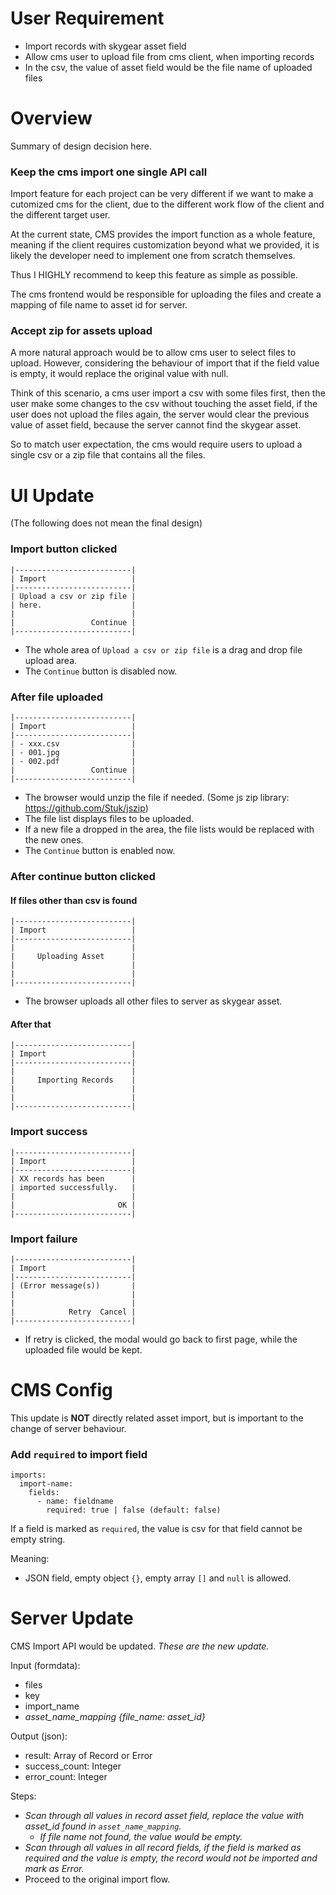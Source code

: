 # User Requirement

- Import records with skygear asset field
- Allow cms user to upload file from cms client, when importing records
- In the csv, the value of asset field would be the file name of uploaded files

# Overview

Summary of design decision here.

### Keep the cms import one single API call

Import feature for each project can be very different if we want to make a
cutomized cms for the client, due to the different work flow of the client and
the different target user.

At the current state, CMS provides the import function as a whole feature,
meaning if the client requires customization beyond what we provided, it is
likely the developer need to implement one from scratch themselves.

Thus I HIGHLY recommend to keep this feature as simple as possible.

The cms frontend would be responsible for uploading the files and create a
mapping of file name to asset id for server.

### Accept zip for assets upload

A more natural approach would be to allow cms user to select files to upload.
However, considering the behaviour of import that if the field value is empty,
it would replace the original value with null.

Think of this scenario, a cms user import a csv with some files first, then
the user make some changes to the csv without touching the asset field, if the
user does not upload the files again, the server would clear the previous value
of asset field, because the server cannot find the skygear asset.

So to match user expectation, the cms would require users to upload a single csv
or a zip file that contains all the files.

# UI Update

(The following does not mean the final design)

### Import button clicked

```
|--------------------------|
| Import                   |
|--------------------------|
| Upload a csv or zip file |
| here.                    |
|                          |
|                 Continue |
|--------------------------|
```

- The whole area of `Upload a csv or zip file` is a drag and drop file upload
  area.
- The `Continue` button is disabled now.

### After file uploaded

```
|--------------------------|
| Import                   |
|--------------------------|
| - xxx.csv                |
| - 001.jpg                |
| - 002.pdf                |
|                 Continue |
|--------------------------|
```

- The browser would unzip the file if needed.
  (Some js zip library: https://github.com/Stuk/jszip)
- The file list displays files to be uploaded.
- If a new file a dropped in the area, the file lists would be replaced with
  the new ones.
- The `Continue` button is enabled now.

### After continue button clicked

#### If files other than csv is found

```
|--------------------------|
| Import                   |
|--------------------------|
|                          |
|     Uploading Asset      |
|                          |
|                          |
|--------------------------|
```

- The browser uploads all other files to server as skygear asset.

#### After that

```
|--------------------------|
| Import                   |
|--------------------------|
|                          |
|     Importing Records    |
|                          |
|                          |
|--------------------------|
```

### Import success

```
|--------------------------|
| Import                   |
|--------------------------|
| XX records has been      |
| imported successfully.   |
|                          |
|                       OK |
|--------------------------|
```

### Import failure

```
|--------------------------|
| Import                   |
|--------------------------|
| (Error message(s))       |
|                          |
|                          |
|            Retry  Cancel |
|--------------------------|
```

- If retry is clicked, the modal would go back to first page, while the uploaded
  file would be kept.

# CMS Config

This update is **NOT** directly related asset import, but is important to the change
of server behaviour.

### Add `required` to import field

```
imports:
  import-name:
    fields:
      - name: fieldname
        required: true | false (default: false)
```

If a field is marked as `required`, the value is csv for that field cannot be
empty string.

Meaning:
- JSON field, empty object `{}`, empty array `[]` and `null` is allowed.

# Server Update

CMS Import API would be updated. *These are the new update.*

Input (formdata):
- files
- key
- import_name
- *asset_name_mapping {file_name: asset_id}*

Output (json):
- result: Array of Record or Error
- success_count: Integer
- error_count: Integer

Steps:
- *Scan through all values in record asset field, replace the value with
  asset_id found in `asset_name_mapping`.*
  - *If file name not found, the value would be empty.*
- *Scan through all values in all record fields, if the field is marked as
  required and the value is empty, the record would not be imported and mark
  as Error.*
- Proceed to the original import flow.
